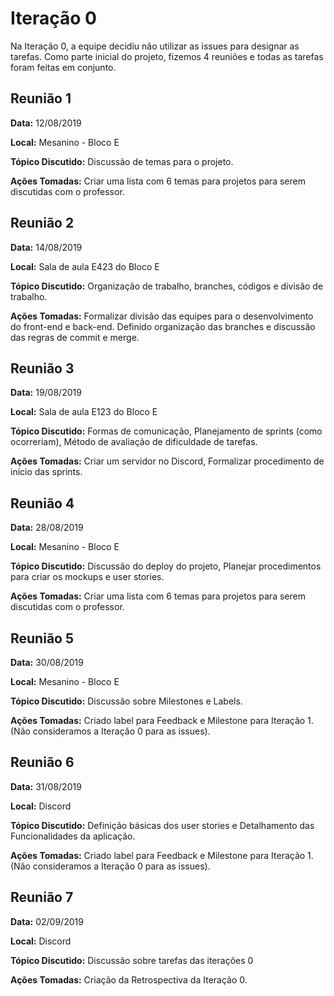 # Iteração 0

Na Iteração 0, a equipe decidiu não utilizar as issues para designar as tarefas. Como parte inicial do projeto, fizemos 4 reuniões e todas as tarefas foram feitas em conjunto.

## Reunião 1
**Data:** 12/08/2019

**Local:** Mesanino - Bloco E

**Tópico Discutido:** Discussão de temas para o projeto.

**Ações Tomadas:** Criar uma lista com 6 temas para projetos para serem discutidas com o professor.


## Reunião 2
**Data:** 14/08/2019

**Local:** Sala de aula E423 do Bloco E

**Tópico Discutido:** Organização de trabalho, branches, códigos e divisão de trabalho.

**Ações Tomadas:** Formalizar divisão das equipes para o desenvolvimento do front-end e back-end. Definido organização das branches e discussão das regras de commit e merge.  


## Reunião 3
**Data:** 19/08/2019

**Local:** Sala de aula E123 do Bloco E

**Tópico Discutido:** Formas de comunicação, Planejamento de sprints (como ocorreriam), Método de avaliação de dificuldade de tarefas.

**Ações Tomadas:** Criar um servidor no Discord, Formalizar procedimento de início das sprints.


## Reunião 4
**Data:** 28/08/2019

**Local:** Mesanino - Bloco E

**Tópico Discutido:** Discussão do deploy do projeto, Planejar procedimentos para criar os mockups e user stories.

**Ações Tomadas:** Criar uma lista com 6 temas para projetos para serem discutidas com o professor.


## Reunião 5
**Data:** 30/08/2019

**Local:** Mesanino - Bloco E

**Tópico Discutido:** Discussão sobre Milestones e Labels.

**Ações Tomadas:** Criado label para Feedback e Milestone para Iteração 1. (Não consideramos a Iteração 0 para as issues).


## Reunião 6
**Data:** 31/08/2019

**Local:** Discord

**Tópico Discutido:** Definição básicas dos user stories e Detalhamento das Funcionalidades da aplicação. 

**Ações Tomadas:** Criado label para Feedback e Milestone para Iteração 1. (Não consideramos a Iteração 0 para as issues).


## Reunião 7
**Data:** 02/09/2019

**Local:** Discord

**Tópico Discutido:** Discussão sobre tarefas das iterações 0

**Ações Tomadas:** Criação da Retrospectiva da Iteração 0.